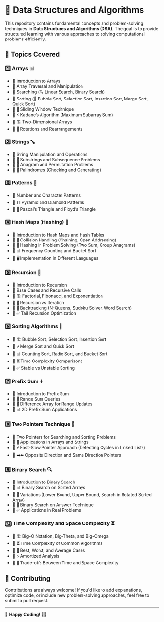 # 🚀 Data Structures and Algorithms  

This repository contains fundamental concepts and problem-solving techniques in **Data Structures and Algorithms (DSA)**. The goal is to provide structured learning with various approaches to solving computational problems efficiently.  

## 📌 Topics Covered  

### 1️⃣ Arrays 📊  
- 🔹 Introduction to Arrays  
- 🔹 Array Traversal and Manipulation  
- 🔹 Searching (🔍 Linear Search, Binary Search)  
- 🔹 Sorting (🔢 Bubble Sort, Selection Sort, Insertion Sort, Merge Sort, Quick Sort)  
- 🔹 🔄 Sliding Window Technique  
- 🔹 ⚡ Kadane’s Algorithm (Maximum Subarray Sum)  
- 🔹 🏗 Two-Dimensional Arrays  
- 🔹 🔁 Rotations and Rearrangements  

### 2️⃣ Strings 🔤  
- 🔹 String Manipulation and Operations  
- 🔹 🧩 Substrings and Subsequence Problems  
- 🔹 🔀 Anagram and Permutation Problems  
- 🔹 🔄 Palindromes (Checking and Generating)  

### 3️⃣ Patterns 🎨  
- 🔹 Number and Character Patterns  
- 🔹 ⛩️ Pyramid and Diamond Patterns  
- 🔹 🔺 Pascal’s Triangle and Floyd’s Triangle  

### 4️⃣ Hash Maps (Hashing) 🔑  
- 🔹 Introduction to Hash Maps and Hash Tables  
- 🔹 🛑 Collision Handling (Chaining, Open Addressing)  
- 🔹 🎯 Hashing in Problem Solving (Two Sum, Group Anagrams)  
- 🔹 📊 Frequency Counting and Bucket Sort  
- 🔹 🖥️ Implementation in Different Languages  

### 5️⃣ Recursion 🔄  
- 🔹 Introduction to Recursion  
- 🔹 Base Cases and Recursive Calls  
- 🔹 🏗 Factorial, Fibonacci, and Exponentiation  
- 🔹 🔁 Recursion vs Iteration  
- 🔹 🎯 Backtracking (N-Queens, Sudoku Solver, Word Search)  
- 🔹 ✅ Tail Recursion Optimization  

### 6️⃣ Sorting Algorithms 🔢  
- 🔹 🏗 Bubble Sort, Selection Sort, Insertion Sort  
- 🔹 ⚡ Merge Sort and Quick Sort  
- 🔹 📊 Counting Sort, Radix Sort, and Bucket Sort  
- 🔹 ⏳ Time Complexity Comparisons  
- 🔹 ✅ Stable vs Unstable Sorting  

### 7️⃣ Prefix Sum ➕  
- 🔹 Introduction to Prefix Sum  
- 🔹 🔄 Range Sum Queries  
- 🔹 📝 Difference Array for Range Updates  
- 🔹 📊 2D Prefix Sum Applications  

### 8️⃣ Two Pointers Technique 🎯  
- 🔹 Two Pointers for Searching and Sorting Problems  
- 🔹 🔄 Applications in Arrays and Strings  
- 🔹 ⚡ Fast-Slow Pointer Approach (Detecting Cycles in Linked Lists)  
- 🔹 ➡️⬅️ Opposite Direction and Same Direction Pointers  

### 9️⃣ Binary Search 🔍  
- 🔹 Introduction to Binary Search  
- 🔹 📊 Binary Search on Sorted Arrays  
- 🔹 🔄 Variations (Lower Bound, Upper Bound, Search in Rotated Sorted Array)  
- 🔹 🎯 Binary Search on Answer Technique  
- 🔹 ✅ Applications in Real Problems  

### 🔟 Time Complexity and Space Complexity ⏳  
- 🔹 🏗 Big-O Notation, Big-Theta, and Big-Omega  
- 🔹 ⏳ Time Complexity of Common Algorithms  
- 🔹 🎯 Best, Worst, and Average Cases  
- 🔹 ⚡ Amortized Analysis  
- 🔹 🔄 Trade-offs Between Time and Space Complexity  

## 🤝 Contributing  
Contributions are always welcome! If you'd like to add explanations, optimize code, or include new problem-solving approaches, feel free to submit a pull request.   

---

🚀 **Happy Coding!** 🎯🔥  
